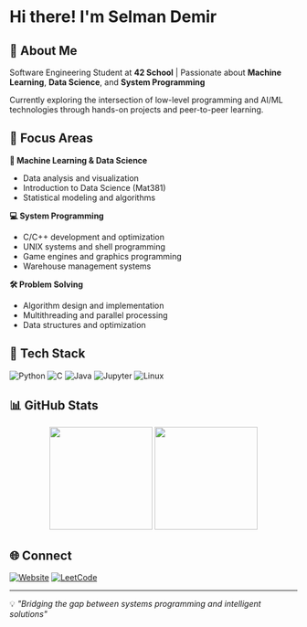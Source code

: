 # Hi there!  I'm Selman Demir

## 🚀 About Me

Software Engineering Student at **42 School** | Passionate about **Machine Learning**, **Data Science**, and **System Programming**

Currently exploring the intersection of low-level programming and AI/ML technologies through hands-on projects and peer-to-peer learning.

## 🎯 Focus Areas

**🤖 Machine Learning & Data Science**
- Data analysis and visualization
- Introduction to Data Science (Mat381)
- Statistical modeling and algorithms

**💻 System Programming**
- C/C++ development and optimization
- UNIX systems and shell programming
- Game engines and graphics programming
- Warehouse management systems

**🛠️ Problem Solving**
- Algorithm design and implementation
- Multithreading and parallel processing
- Data structures and optimization

## 🔧 Tech Stack

![Python](https://img.shields.io/badge/Python-3776AB?style=for-the-badge&logo=python&logoColor=white)
![C](https://img.shields.io/badge/C-00599C?style=for-the-badge&logo=c&logoColor=white)
![Java](https://img.shields.io/badge/Java-ED8B00?style=for-the-badge&logo=java&logoColor=white)
![Jupyter](https://img.shields.io/badge/Jupyter-F37626?style=for-the-badge&logo=jupyter&logoColor=white)
![Linux](https://img.shields.io/badge/Linux-FCC624?style=for-the-badge&logo=linux&logoColor=black)

## 📊 GitHub Stats

<div align="center">
  <img src="https://github-readme-stats.vercel.app/api?username=selmand42&show_icons=true&theme=vision-friendly-dark&hide_border=true" height="180" />
  <img src="https://github-readme-stats.vercel.app/api/top-langs/?username=selmand42&layout=compact&theme=vision-friendly-dark&hide_border=true" height="180" />
</div>

## 🌐 Connect

[![Website](https://img.shields.io/badge/selmandemir.com-0077B5?style=for-the-badge&logo=internet-explorer&logoColor=white)](https://selmandemir.com)
[![LeetCode](https://img.shields.io/badge/LeetCode-FFA116?style=for-the-badge&logo=leetcode&logoColor=black)](https://leetcode.com/selmand42)

---
💡 *"Bridging the gap between systems programming and intelligent solutions"*

